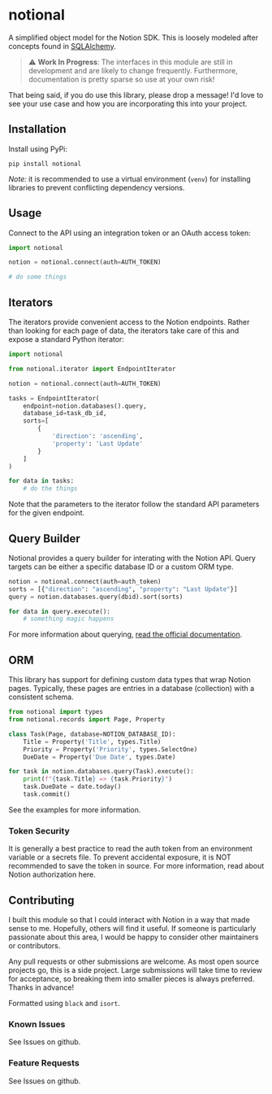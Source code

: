 # notional #

A simplified object model for the Notion SDK.  This is loosely modeled after concepts
found in [SQLAlchemy](https://www.sqlalchemy.org).

> :warning: **Work In Progress**: The interfaces in this module are still in development
and are likely to change frequently.  Furthermore, documentation is pretty sparse so use
at your own risk!

That being said, if you do use this library, please drop a message!  I'd love to see your
use case and how you are incorporating this into your project.

## Installation ##

Install using PyPi:

```
pip install notional

```

*Note:* it is recommended to use a virtual environment (`venv`) for installing libraries
to prevent conflicting dependency versions.

## Usage ###

Connect to the API using an integration token or an OAuth access token:

```python
import notional

notion = notional.connect(auth=AUTH_TOKEN)

# do some things
```

## Iterators ###

The iterators provide convenient access to the Notion endpoints.  Rather than looking for
each page of data, the iterators take care of this and expose a standard Python iterator:

```python
import notional

from notional.iterator import EndpointIterator

notion = notional.connect(auth=AUTH_TOKEN)

tasks = EndpointIterator(
    endpoint=notion.databases().query,
    database_id=task_db_id,
    sorts=[
        {
            'direction': 'ascending',
            'property': 'Last Update'
        }
    ]
)

for data in tasks:
    # do the things
```

Note that the parameters to the iterator follow the standard API parameters for the
given endpoint.

## Query Builder ###

Notional provides a query builder for interating with the Notion API.  Query targets can be
either a specific database ID or a custom ORM type.

```python
notion = notional.connect(auth=auth_token)
sorts = [{"direction": "ascending", "property": "Last Update"}]
query = notion.databases.query(dbid).sort(sorts)

for data in query.execute():
    # something magic happens
```

For more information about querying,
[read the official documentation](https://developers.notion.com/reference/post-database-query).

## ORM ###

This library has support for defining custom data types that wrap Notion pages. Typically,
these pages are entries in a database (collection) with a consistent schema.

```python
from notional import types
from notional.records import Page, Property

class Task(Page, database=NOTION_DATABASE_ID):
    Title = Property('Title', types.Title)
    Priority = Property('Priority', types.SelectOne)
    DueDate = Property('Due Date', types.Date)

for task in notion.databases.query(Task).execute():
    print(f"{task.Title} => {task.Priority}")
    task.DueDate = date.today()
    task.commit()
```

See the examples for more information.

### Token Security ###

It is generally a best practice to read the auth token from an environment variable or
a secrets file.  To prevent accidental exposure, it is NOT recommended to save the token
in source.  For more information, read about Notion authorization here.

## Contributing ##

I built this module so that I could interact with Notion in a way that made sense to
me.  Hopefully, others will find it useful.  If someone is particularly passionate about
this area, I would be happy to consider other maintainers or contributors.

Any pull requests or other submissions are welcome.  As most open source projects go, this
is a side project.  Large submissions will take time to review for acceptance, so breaking
them into smaller pieces is always preferred.  Thanks in advance!

Formatted using `black` and `isort`.

### Known Issues ###

See Issues on github.

### Feature Requests ###

See Issues on github.
